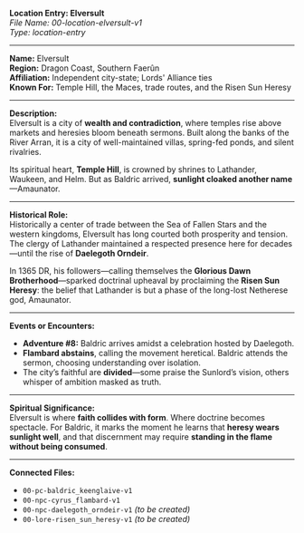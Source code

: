 **Location Entry: Elversult**  
*File Name: 00-location-elversult-v1*  
*Type: location-entry*

---

**Name:** Elversult  
**Region:** Dragon Coast, Southern Faerûn  
**Affiliation:** Independent city-state; Lords' Alliance ties  
**Known For:** Temple Hill, the Maces, trade routes, and the Risen Sun Heresy

---

**Description:**  
Elversult is a city of **wealth and contradiction**, where temples rise above markets and heresies bloom beneath sermons. Built along the banks of the River Arran, it is a city of well-maintained villas, spring-fed ponds, and silent rivalries.

Its spiritual heart, **Temple Hill**, is crowned by shrines to Lathander, Waukeen, and Helm. But as Baldric arrived, **sunlight cloaked another name**—Amaunator.

---

**Historical Role:**  
Historically a center of trade between the Sea of Fallen Stars and the western kingdoms, Elversult has long courted both prosperity and tension. The clergy of Lathander maintained a respected presence here for decades—until the rise of **Daelegoth Orndeir**.

In 1365 DR, his followers—calling themselves the **Glorious Dawn Brotherhood**—sparked doctrinal upheaval by proclaiming the **Risen Sun Heresy**: the belief that Lathander is but a phase of the long-lost Netherese god, Amaunator.

---

**Events or Encounters:**  
- **Adventure #8:** Baldric arrives amidst a celebration hosted by Daelegoth.  
- **Flambard abstains**, calling the movement heretical. Baldric attends the sermon, choosing understanding over isolation.  
- The city’s faithful are **divided**—some praise the Sunlord’s vision, others whisper of ambition masked as truth.

---

**Spiritual Significance:**  
Elversult is where **faith collides with form**. Where doctrine becomes spectacle. For Baldric, it marks the moment he learns that **heresy wears sunlight well**, and that discernment may require **standing in the flame without being consumed**.

---

**Connected Files:**  
- `00-pc-baldric_keenglaive-v1`  
- `00-npc-cyrus_flambard-v1`  
- `00-npc-daelegoth_orndeir-v1` *(to be created)*  
- `00-lore-risen_sun_heresy-v1` *(to be created)*